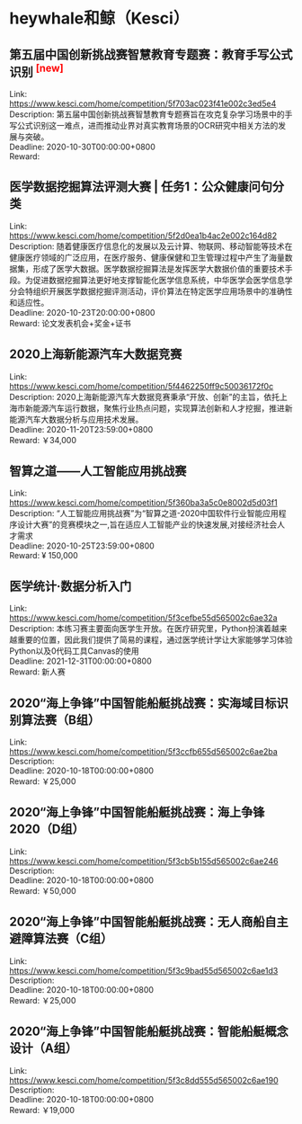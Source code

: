 # heywhale和鲸（Kesci）



## 第五届中国创新挑战赛智慧教育专题赛：教育手写公式识别 <sup style="color:red">[new]<sup>  

Link: https://www.kesci.com/home/competition/5f703ac023f41e002c3ed5e4  
Description: 第五届中国创新挑战赛智慧教育专题赛旨在攻克复杂学习场景中的手写公式识别这一难点，进而推动业界对真实教育场景的OCR研究中相关方法的发展与突破。  
Deadline: 2020-10-30T00:00:00+0800  
Reward:   


## 医学数据挖掘算法评测大赛 | 任务1：公众健康问句分类

Link: https://www.kesci.com/home/competition/5f2d0ea1b4ac2e002c164d82  
Description: 随着健康医疗信息化的发展以及云计算、物联网、移动智能等技术在健康医疗领域的广泛应用，在医疗服务、健康保健和卫生管理过程中产生了海量数据集，形成了医学大数据。医学数据挖掘算法是发挥医学大数据价值的重要技术手段。为促进数据挖掘算法更好地支撑智能化医学信息系统，中华医学会医学信息学分会特组织开展医学数据挖掘评测活动，评价算法在特定医学应用场景中的准确性和适应性。  
Deadline: 2020-10-23T20:00:00+0800  
Reward: 论文发表机会+奖金+证书  


## 2020上海新能源汽车大数据竞赛

Link: https://www.kesci.com/home/competition/5f4462250ff9c50036172f0c  
Description: 2020上海新能源汽车大数据竞赛秉承“开放、创新”的主旨，依托上海市新能源汽车运行数据，聚焦行业热点问题，实现算法创新和人才挖掘，推进新能源汽车大数据分析与应用技术发展。  
Deadline: 2020-11-20T23:59:00+0800  
Reward: ￥34,000  


## 智算之道——人工智能应用挑战赛

Link: https://www.kesci.com/home/competition/5f360ba3a5c0e8002d5d03f1  
Description: “人工智能应用挑战赛”为“智算之道-2020中国软件行业智能应用程序设计大赛”的竞赛模块之一,旨在适应人工智能产业的快速发展,对接经济社会人才需求  
Deadline: 2020-10-25T23:59:00+0800  
Reward: ¥ 150,000  


## 医学统计·数据分析入门

Link: https://www.kesci.com/home/competition/5f3cefbe55d565002c6ae32a  
Description: 本练习赛主要面向医学生开放。在医疗研究里，Python扮演着越来越重要的位置，因此我们提供了简易的课程，通过医学统计学让大家能够学习体验Python以及0代码工具Canvas的使用  
Deadline: 2021-12-31T00:00:00+0800  
Reward: 新人赛  


## 2020“海上争锋”中国智能船艇挑战赛：实海域目标识别算法赛（B组）

Link: https://www.kesci.com/home/competition/5f3ccfb655d565002c6ae2ba  
Description:   
Deadline: 2020-10-18T00:00:00+0800  
Reward: ￥25,000  


## 2020“海上争锋”中国智能船艇挑战赛：海上争锋2020（D组）

Link: https://www.kesci.com/home/competition/5f3cb5b155d565002c6ae246  
Description:   
Deadline: 2020-10-18T00:00:00+0800  
Reward: ￥50,000  


## 2020“海上争锋”中国智能船艇挑战赛：无人商船自主避障算法赛（C组）

Link: https://www.kesci.com/home/competition/5f3c9bad55d565002c6ae1d3  
Description:   
Deadline: 2020-10-18T00:00:00+0800  
Reward: ￥25,000  


## 2020“海上争锋”中国智能船艇挑战赛：智能船艇概念设计（A组）

Link: https://www.kesci.com/home/competition/5f3c8dd555d565002c6ae190  
Description:   
Deadline: 2020-10-18T00:00:00+0800  
Reward: ￥19,000  

